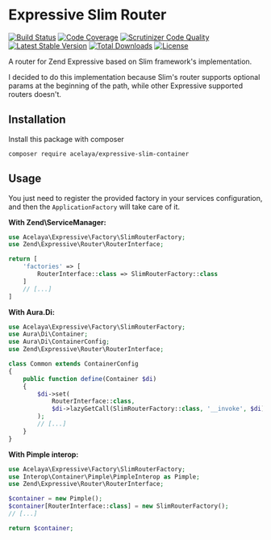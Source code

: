 # Expressive Slim Router

[![Build Status](https://travis-ci.org/acelaya/expressive-slim-router.svg?branch=master)](https://travis-ci.org/acelaya/expressive-slim-router)
[![Code Coverage](https://scrutinizer-ci.com/g/acelaya/expressive-slim-router/badges/coverage.png?b=master)](https://scrutinizer-ci.com/g/acelaya/expressive-slim-router/?branch=master)
[![Scrutinizer Code Quality](https://scrutinizer-ci.com/g/acelaya/expressive-slim-router/badges/quality-score.png?b=master)](https://scrutinizer-ci.com/g/acelaya/expressive-slim-router/?branch=master)
[![Latest Stable Version](https://poser.pugx.org/acelaya/expressive-slim-router/v/stable.png)](https://packagist.org/packages/acelaya/expressive-slim-router)
[![Total Downloads](https://poser.pugx.org/acelaya/expressive-slim-router/downloads.png)](https://packagist.org/packages/acelaya/expressive-slim-router)
[![License](https://poser.pugx.org/acelaya/expressive-slim-router/license.png)](https://packagist.org/packages/acelaya/expressive-slim-router)

A router for Zend Expressive based on Slim framework's implementation.

I decided to do this implementation because Slim's router supports optional params at the beginning of the path, while other Expressive supported routers doesn't.

## Installation

Install this package with composer

`composer require acelaya/expressive-slim-container`

## Usage

You just need to register the provided factory in your services configuration, and then the `ApplicationFactory` will take care of it.

**With Zend\ServiceManager:**

```php
use Acelaya\Expressive\Factory\SlimRouterFactory;
use Zend\Expressive\Router\RouterInterface;

return [
    'factories' => [
        RouterInterface::class => SlimRouterFactory::class
    ]
    // [...]
]
```

**With Aura.Di:**

```php
use Acelaya\Expressive\Factory\SlimRouterFactory;
use Aura\Di\Container;
use Aura\Di\ContainerConfig;
use Zend\Expressive\Router\RouterInterface;

class Common extends ContainerConfig
{
    public function define(Container $di)
    {
        $di->set(
            RouterInterface::class,
            $di->lazyGetCall(SlimRouterFactory::class, '__invoke', $di)
        );
        // [...]
    }
}
```

**With Pimple interop:**

```php
use Acelaya\Expressive\Factory\SlimRouterFactory;
use Interop\Container\Pimple\PimpleInterop as Pimple;
use Zend\Expressive\Router\RouterInterface;

$container = new Pimple();
$container[RouterInterface::class] = new SlimRouterFactory();
// [...]

return $container;
```
